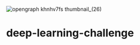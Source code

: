 ![opengraph khnhv7fs thumbnail_(26)](https://github.com/VirmarSosa/deep-learning-challenge/assets/118692087/d326031a-9df7-4b0e-bd0a-dbe8b3ea65b0)


# deep-learning-challenge
